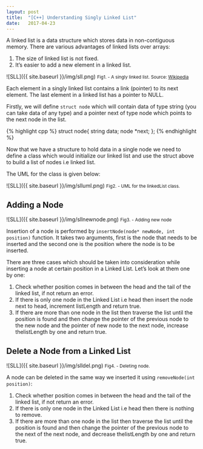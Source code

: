 ```yaml
---
layout: post
title:  "[C++] Understanding Singly Linked List"
date:   2017-04-23
---
```


<p class="intro"><span class="dropcap">A</span> linked list is a data structure which stores data in non-contiguous memory. There are various advantages of linked lists over arrays:</p>

1. The size of linked list is not fixed.
2. It’s easier to add a new element in a linked list.

![SLL]({{ site.baseurl }}/img/sll.png) <small>Fig1. - A singly linked list. Source: [Wikipedia](https://en.wikipedia.org/wiki/Linked_list)</small>

Each element in a singly linked list contains a link (pointer) to its next element. The last element in a linked list has a pointer to NULL.

Firstly, we will define `struct node` which will contain data of type string (you can take data of any type) and a pointer next of type node which points to the next node in the list.

{% highlight cpp %}
struct node{
    string data;
    node *next;
};
{% endhighlight %}

Now that we have a structure to hold data in a single node we need to define a class which would initialize our linked list and use the struct above to build a list of nodes i.e linked list.

The UML for the class is given below:

![SLL]({{ site.baseurl }}/img/slluml.png) <small>Fig2. - UML for the linkedList class.</small>

## Adding a Node

![SLL]({{ site.baseurl }}/img/sllnewnode.png) <small>Fig3. - Adding new node</small>

Insertion of a node is performed by `insertNode(node* newNode, int position)` function. It takes two arguments, first is the node that needs to be inserted and the second one is the position where the node is to be inserted.

There are three cases which should be taken into consideration while inserting a node at certain position in a Linked List. Let’s look at them one by one:

1. Check whether position comes in between the head and the tail of the linked list, if not return an error.
2. If there is only one node in the Linked List i.e head then insert the node next to head, increment listLength and return true.
3. If there are more than one node in the list then traverse the list until the position is found and then change the pointer of the previous node to the new node and the pointer of new node to the next node, increase thelistLength by one and return true.

## Delete a Node from a Linked List

![SLL]({{ site.baseurl }}/img/slldel.png) <small>Fig4. - Deleting node.</small>

A node can be deleted in the same way we inserted it using `removeNode(int position)`:

1. Check whether position comes in between the head and the tail of the linked list, if not return an error.
2. If there is only one node in the Linked List i.e head then there is nothing to remove.
3. If there are more than one node in the list then traverse the list until the position is found and then change the pointer of the previous node to the next of the next node, and decrease thelistLength by one and return true.